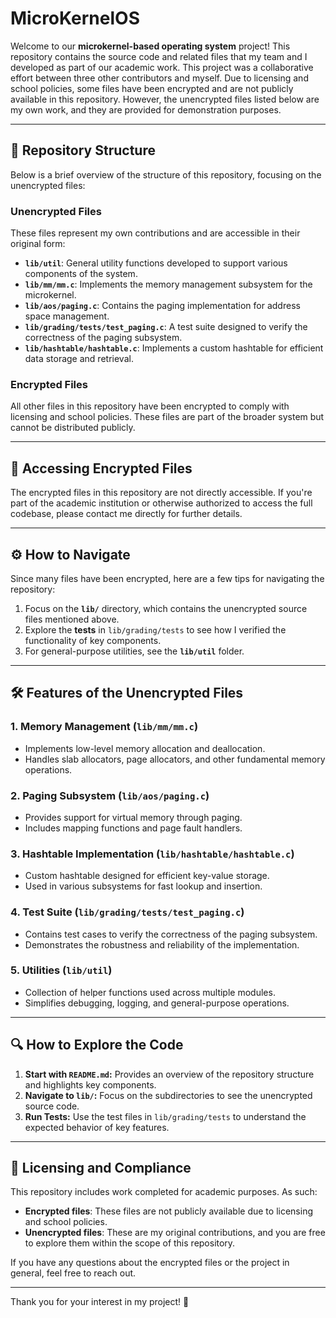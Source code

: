 # MicroKernelOS

Welcome to our **microkernel-based operating system** project! This repository contains the source code and related files that my team and I developed as part of our academic work. This project was a collaborative effort between three other contributors and myself. Due to licensing and school policies, some files have been encrypted and are not publicly available in this repository. However, the unencrypted files listed below are my own work, and they are provided for demonstration purposes.

---

## 📂 Repository Structure

Below is a brief overview of the structure of this repository, focusing on the unencrypted files:

### **Unencrypted Files**
These files represent my own contributions and are accessible in their original form:
- **`lib/util`**: General utility functions developed to support various components of the system.
- **`lib/mm/mm.c`**: Implements the memory management subsystem for the microkernel.
- **`lib/aos/paging.c`**: Contains the paging implementation for address space management.
- **`lib/grading/tests/test_paging.c`**: A test suite designed to verify the correctness of the paging subsystem.
- **`lib/hashtable/hashtable.c`**: Implements a custom hashtable for efficient data storage and retrieval.

### **Encrypted Files**
All other files in this repository have been encrypted to comply with licensing and school policies. These files are part of the broader system but cannot be distributed publicly.

---

## 🔑 Accessing Encrypted Files

The encrypted files in this repository are not directly accessible. If you're part of the academic institution or otherwise authorized to access the full codebase, please contact me directly for further details.

---

## ⚙️ How to Navigate

Since many files have been encrypted, here are a few tips for navigating the repository:
1. Focus on the **`lib/`** directory, which contains the unencrypted source files mentioned above.
2. Explore the **tests** in `lib/grading/tests` to see how I verified the functionality of key components.
3. For general-purpose utilities, see the **`lib/util`** folder.

---

## 🛠️ Features of the Unencrypted Files

### **1. Memory Management (`lib/mm/mm.c`)**
- Implements low-level memory allocation and deallocation.
- Handles slab allocators, page allocators, and other fundamental memory operations.

### **2. Paging Subsystem (`lib/aos/paging.c`)**
- Provides support for virtual memory through paging.
- Includes mapping functions and page fault handlers.

### **3. Hashtable Implementation (`lib/hashtable/hashtable.c`)**
- Custom hashtable designed for efficient key-value storage.
- Used in various subsystems for fast lookup and insertion.

### **4. Test Suite (`lib/grading/tests/test_paging.c`)**
- Contains test cases to verify the correctness of the paging subsystem.
- Demonstrates the robustness and reliability of the implementation.

### **5. Utilities (`lib/util`)**
- Collection of helper functions used across multiple modules.
- Simplifies debugging, logging, and general-purpose operations.

---

## 🔍 How to Explore the Code
1. **Start with `README.md`:** Provides an overview of the repository structure and highlights key components.
2. **Navigate to `lib/`:** Focus on the subdirectories to see the unencrypted source code.
3. **Run Tests:** Use the test files in `lib/grading/tests` to understand the expected behavior of key features.

---

## 📝 Licensing and Compliance

This repository includes work completed for academic purposes. As such:
- **Encrypted files**: These files are not publicly available due to licensing and school policies.
- **Unencrypted files**: These are my original contributions, and you are free to explore them within the scope of this repository.

If you have any questions about the encrypted files or the project in general, feel free to reach out.

---

Thank you for your interest in my project! 🚀
